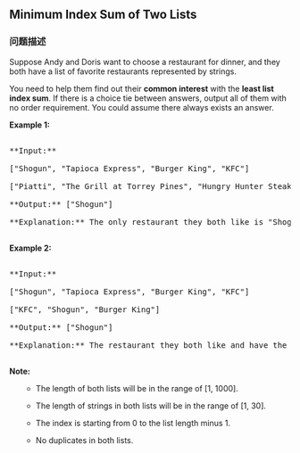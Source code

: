 ## Minimum Index Sum of Two Lists  
### 问题描述

Suppose Andy and Doris want to choose a restaurant for dinner, and they both have a list of favorite restaurants represented by strings. 



You need to help them find out their **common interest** with the **least list index sum**. If there is a choice tie between answers, output all of them with no order requirement. You could assume there always exists an answer.


**Example 1:**<br />
<pre>
**Input:**
["Shogun", "Tapioca Express", "Burger King", "KFC"]
["Piatti", "The Grill at Torrey Pines", "Hungry Hunter Steakhouse", "Shogun"]
**Output:** ["Shogun"]
**Explanation:** The only restaurant they both like is "Shogun".
</pre>


**Example 2:**<br />
<pre>
**Input:**
["Shogun", "Tapioca Express", "Burger King", "KFC"]
["KFC", "Shogun", "Burger King"]
**Output:** ["Shogun"]
**Explanation:** The restaurant they both like and have the least index sum is "Shogun" with index sum 1 (0+1).
</pre>


**Note:**<br>
<ol>
- The length of both lists will be in the range of [1, 1000].
- The length of strings in both lists will be in the range of [1, 30].
- The index is starting from 0 to the list length minus 1.
- No duplicates in both lists.
</ol>

